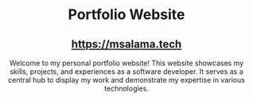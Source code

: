 <!DOCTYPE html>
<html lang="en">
<head>
    <meta charset="UTF-8">
    <meta name="viewport" content="width=device-width, initial-scale=1.0">
    
</head>
<body>
    <header>
        <h1>Portfolio Website</h1>
        <h2 target="_blank">
      <a href="https://msalama.tech">https://msalama.tech</a>
    </h2>
        <p>Welcome to my personal portfolio website! This website showcases my skills, projects, and experiences as a software developer. It serves as a central hub to display my work and demonstrate my expertise in various technologies.</p>
    </header>
    
</body>
</html>
